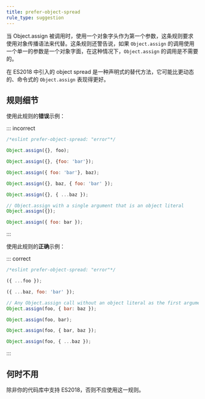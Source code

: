 ```yaml
---
title: prefer-object-spread
rule_type: suggestion
---
```


当 Object.assign 被调用时，使用一个对象字头作为第一个参数，这条规则要求使用对象传播语法来代替。这条规则还警告说，如果 `Object.assign` 的调用使用一个单一的参数是一个对象字面，在这种情况下，`Object.assign` 的调用是不需要的。

在 ES2018 中引入的 object spread 是一种声明式的替代方法，它可能比更动态的、命令式的 `Object.assign` 表现得更好。

## 规则细节

使用此规则的**错误**示例：

::: incorrect

```js
/*eslint prefer-object-spread: "error"*/

Object.assign({}, foo);

Object.assign({}, {foo: 'bar'});

Object.assign({ foo: 'bar'}, baz);

Object.assign({}, baz, { foo: 'bar' });

Object.assign({}, { ...baz });

// Object.assign with a single argument that is an object literal
Object.assign({});

Object.assign({ foo: bar });
```

:::

使用此规则的**正确**示例：

::: correct

```js
/*eslint prefer-object-spread: "error"*/

({ ...foo });

({ ...baz, foo: 'bar' });

// Any Object.assign call without an object literal as the first argument
Object.assign(foo, { bar: baz });

Object.assign(foo, bar);

Object.assign(foo, { bar, baz });

Object.assign(foo, { ...baz });
```

:::

## 何时不用

除非你的代码库中支持 ES2018，否则不应使用这一规则。
